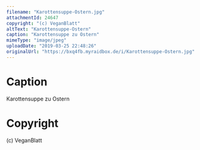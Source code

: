 ```yaml
---
filename: "Karottensuppe-Ostern.jpg"
attachmentId: 24647
copyright: "(c) VeganBlatt"
altText: "Karottensuppe-Ostern"
caption: "Karottensuppe zu Ostern"
mimeType: "image/jpeg"
uploadDate: "2019-03-25 22:48:26"
originalUrl: "https://bxq4fb.myraidbox.de/i/Karottensuppe-Ostern.jpg"
---
```


# Caption

Karottensuppe zu Ostern

# Copyright

(c) VeganBlatt
